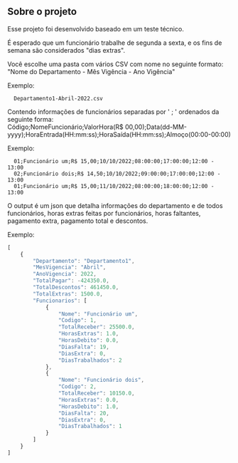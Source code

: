 <h2> 
  Sobre o projeto
</h2>

<p> 
  Esse projeto foi desenvolvido baseado em um teste técnico. 
</p> 

<p>
  É esperado que um funcionário trabalhe de segunda a sexta, e os fins de semana são considerados "dias extras".
</p>

<p> 
  Você escolhe uma pasta com vários CSV com nome no seguinte formato: 
  </br>
  "Nome do Departamento - Mês Vigência - Ano Vigência"
</p>

<p>
  Exemplo:
</p>

```
  Departamento1-Abril-2022.csv
```

<p> 
  Contendo informações de funcionários separadas por ' ; ' ordenados da seguinte forma: 
  </br>
  Código;NomeFuncionário;ValorHora(R$ 00,00);Data(dd-MM-yyyy);HoraEntrada(HH:mm:ss);HoraSaída(HH:mm:ss);Almoço(00:00-00:00)
</p>

<p>
  Exemplo:
</p>

```
  01;Funcionário um;R$ 15,00;10/10/2022;08:00:00;17:00:00;12:00 - 13:00
  02;Funcionário dois;R$ 14,50;10/10/2022;09:00:00;17:00:00;12:00 - 13:00
  01;Funcionário um;R$ 15,00;11/10/2022;08:00:00;18:00:00;12:00 - 13:00
```

<p>
  O output é um json que detalha informações do departamento e de todos funcionários, horas extras feitas por funcionários, horas faltantes, pagamento extra, pagamento total e descontos.
</p>


<p> 
  Exemplo:
</p>

```javascript
[
    {
        "Departamento": "Departamento1",
        "MesVigencia": "Abril",
        "AnoVigencia": 2022,
        "TotalPagar": -424350.0,
        "TotalDescontos": 461450.0,
        "TotalExtras": 1500.0,
        "Funcionarios": [
            {
                "Nome": "Funcionário um",
                "Codigo": 1,
                "TotalReceber": 25500.0,
                "HorasExtras": 1.0,
                "HorasDebito": 0.0,
                "DiasFalta": 19,
                "DiasExtra": 0,
                "DiasTrabalhados": 2
            },
            {
                "Nome": "Funcionário dois",
                "Codigo": 2,
                "TotalReceber": 10150.0,
                "HorasExtras": 0.0,
                "HorasDebito": 1.0,
                "DiasFalta": 20,
                "DiasExtra": 0,
                "DiasTrabalhados": 1
            }
        ]
    }
]
```
